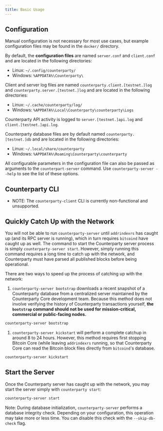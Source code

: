 ```yaml
---
title: Basic Usage
---
```


## Configuration

Manual configuration is not necessary for most use cases, but example configuration files may be found in the `docker/` directory.

By default, the **configuration files** are named `server.conf` and `client.conf` and are located in the following directories:

* Linux: `~/.config/counterparty/`
* Windows: `%APPDATA%\Counterparty\`

Client and server log files are named `counterparty.client.[testnet.]log` and `counterparty.server.[testnet.]log` and are located in the following directories:

* Linux: `~/.cache/counterparty/log/`
* Windows: `%APPDATA%\Local\Counterparty\counterparty\Logs`

Counterparty API activity is logged to `server.[testnet.]api.log` and `client.[testnet.]api.log`.

Counterparty database files are by default named `counterparty.[testnet.]db` and are located in the following directories:

* Linux: `~/.local/share/counterparty`
* Windows: `%APPDATA%\Roaming\Counterparty\counterparty`

All configurable parameters in the configuration file can also be passed as arguments to the `counterpart-server` command. Use `counterparty-server --help` to see the list of these options.

## Counterparty CLI

* NOTE: The `counterparty-client` CLI is currently non-functional and unsupported.


## Quickly Catch Up with the Network

You will not be able to run `counterparty-server` until `addrindexrs` has caught up (and its RPC server is running), which in turn requires `bitcoind` have caught up as well. The command to start the Counterparty server process is simply `counterparty-server start`. However, simply running this command requires a long time to catch up with the network, and Counterparty must have parsed all published blocks before being operational.

There are two ways to speed up the process of catching up with the network:

1. `counterparty-server bootstrap` downloads a recent snapshot of a Counterparty database from a centralized server maintained by the Counterparty Core development team. Because this method does not involve verifying the history of Counterparty transactions yourself, **the `bootstrap` command should not be used for mission-critical, commercial or public-facing nodes.**

```bash
counterparty-server bootstrap
```

1. `counterparty-server kickstart` will perform a complete catchup in around 8 to 24 hours. However, this method requires first stopping Bitcoin Core (while leaving `addrindexrs` running, so that Counterparty Core can read the Bitcoin block files directly from `bitcoind`'s database.

```bash
counterparty-server kickstart
```


## Start the Server

Once the Counterparty server has caught up with the network, you may start the server simply with `counterparty start`:

```bash
counterparty-server start
```

Note: During database initialization, `counterparty-server` performs a database integrity check. Depending on your configuration, this operation may take more or less time. You can disable this check with the `--skip-db-check` flag.